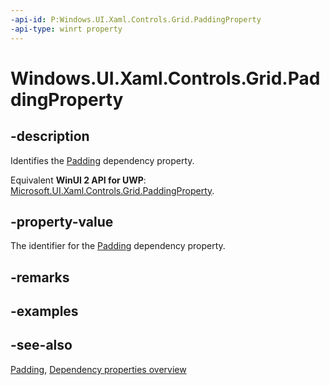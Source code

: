 ```yaml
---
-api-id: P:Windows.UI.Xaml.Controls.Grid.PaddingProperty
-api-type: winrt property
---
```


<!-- Property syntax
public Windows.UI.Xaml.DependencyProperty PaddingProperty { get; }
-->

# Windows.UI.Xaml.Controls.Grid.PaddingProperty

## -description
Identifies the [Padding](grid_padding.md) dependency property.

Equivalent **WinUI 2 API for UWP**: [Microsoft.UI.Xaml.Controls.Grid.PaddingProperty](/windows/winui/api/microsoft.ui.xaml.controls.grid.paddingproperty).

## -property-value
The identifier for the [Padding](grid_padding.md) dependency property.

## -remarks

## -examples

## -see-also
[Padding](grid_padding.md), [Dependency properties overview](/windows/uwp/xaml-platform/dependency-properties-overview)
